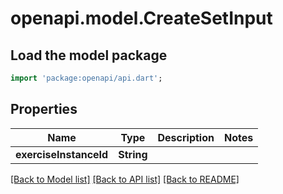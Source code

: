 # openapi.model.CreateSetInput

## Load the model package
```dart
import 'package:openapi/api.dart';
```

## Properties
Name | Type | Description | Notes
------------ | ------------- | ------------- | -------------
**exerciseInstanceId** | **String** |  | 

[[Back to Model list]](../README.md#documentation-for-models) [[Back to API list]](../README.md#documentation-for-api-endpoints) [[Back to README]](../README.md)


